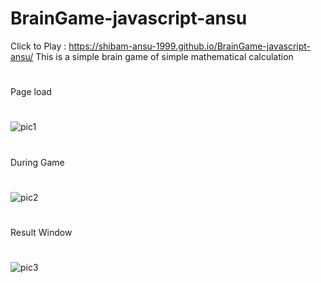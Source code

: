 # BrainGame-javascript-ansu
Click to Play : https://shibam-ansu-1999.github.io/BrainGame-javascript-ansu/
This is a simple brain game of simple mathematical calculation 
#
Page load
#
![pic1](https://user-images.githubusercontent.com/67412243/92885863-c8a3b180-f430-11ea-832e-7d814318355c.png)
#
During Game
#
![pic2](https://user-images.githubusercontent.com/67412243/92885941-d9542780-f430-11ea-8fd5-a4e2a35e1d17.png)
#
Result Window
#
![pic3](https://user-images.githubusercontent.com/67412243/92886028-ee30bb00-f430-11ea-94d4-2978b9f74d26.png)
